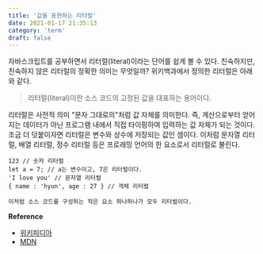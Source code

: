 ```yaml
---
title: '값을 표현하는 리터럴'
date: 2021-01-17 21:35:13
category: 'term'
draft: false
---
```


자바스크립트를 공부하면서 리터럴(literal)이라는 단어를 쉽게 볼 수 있다. 친숙하지만, 친숙하지 않은 리터럴의 정확한 의미는 무엇일까? 위키백과에서 정의한 리터럴은 아래와 같다.

> 리터럴(literal)이란 소스 코드의 고정된 값을 대표하는 용어이다.

리터럴은 사전적 의미 "문자 그대로의"처럼 값 자체를 의미한다. 즉, 계산으로부터 얻어지는 데이터가 아닌 프로그램 내에서 직접 타이핑하여 입력하는 값 자체가 되는 것이다. 조금 더 덧붙이자면 리터럴은 변수와 상수에 저장되는 값인 셈이다. 이처럼 문자열 리터럴, 배열 리터럴, 정수 리터럴 등은 프로래밍 언어의 한 요소로서 리터럴로 불린다.

```code
123 // 숫자 리터럴
let a = 7; // a는 변수이고, 7은 리터럴이다.
'I love you' // 문자열 리터럴
{ name : 'hyun', age : 27 } // 객체 리터럴

이처럼 소스 코드를 구성하는 작은 요소 하나하나가 모두 리터럴이다.
```

**Reference**

- [위키피디아](https://ko.wikipedia.org/wiki/%EB%A6%AC%ED%84%B0%EB%9F%B4)
- [MDN](https://developer.mozilla.org/ko/docs/Web/JavaScript/Guide/Obsolete_Pages/Core_JavaScript_1.5_Guide/Literals)
